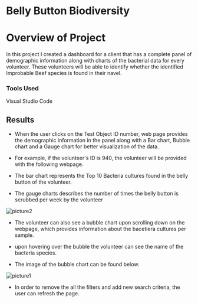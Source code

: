 # Belly Button Biodiversity

# Overview of Project
In this project I created a dashboard for a client that has a complete panel of demographic information along with charts of the bacterial data for every volunteer. These volunteers will be able to identify whether the identified Improbable Beef species is found in their navel.


### Tools Used

Visual Studio Code


## Results

- When the user clicks on the Test Object ID number, web page provides the demographic information in the panel along with a Bar chart, Bubble chart and a Gauge chart for better visualization of the data.

- For example, if the volunteer's ID is 940, the volunteer will be provided with the following webpage. 

- The bar chart represents the Top 10 Bacteria cultures found in the belly button of the volunteer. 

- The gauge charts describes the number of times the belly button is scrubbed per week by the volunteer



![picture2](https://user-images.githubusercontent.com/79213116/125201870-ff0fb000-e23e-11eb-94f3-21b6dafd2745.png)

- The volunteer can also see a bubble chart upon scrolling down on the webpage, which provides information about the bacetiera cultures per sample. 

- upon hovering over the bubble the volunteer can see the name of the bacteria species. 

- The image of the bubble chart can be found below.

![picture1](https://user-images.githubusercontent.com/79213116/125201973-7e04e880-e23f-11eb-9490-cfdbc94c4486.png)

- In order to remove the all the filters and add new search criteria, the user can refresh the page.
